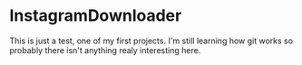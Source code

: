 # InstagramDownloader
This is just a test, one of my first projects. 
I'm still learning how git works so probably there isn't anything realy interesting here.
